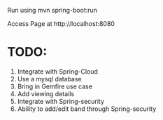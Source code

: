 Run using mvn spring-boot:run

Access Page at http://localhost:8080


TODO:
=====
1. Integrate with Spring-Cloud
2. Use a mysql database
3. Bring in Gemfire use case
4. Add viewing details
5. Integrate with Spring-security
6. Ability to add/edit band through Spring-security